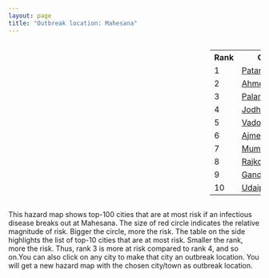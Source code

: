 ```yaml
---
layout: page
title: "Outbreak location: Mahesana"
---
```

<div style="width: 100%; overflow: auto;">
<div style="width: 75%; float: left;">
<div id="mapid">
<script src="https://buda-magenta.github.io/hazard_map/load_map.js"></script>

<script>
var marker_outbreak = L.marker([23.666667, 72.500000],{"autoPan": true}).addTo(map); marker_outbreak.bindTooltip("Mahesana").openTooltip();

var circle_1 = L.circle([23.774057, 71.683735], {"pane": "markerPane", "color": "red", "fill": true, "fillOpacity": 0.2, "fillRule": "evenodd", "lineCap": "round", "lineJoin": "round", "opacity": 1.0, "radius": 168781, "stroke": true, "weight": 3}).addTo(map);
circle_1.bindTooltip("Patan<br>rank: 1<br>hazard index: 0.168781")
circle_1.bindPopup('<a href="https://buda-magenta.github.io/hazard_map/Patan">Patan</a>')

var circle_2 = L.circle([23.021624, 72.579707], {"pane": "markerPane", "color": "red", "fill": true, "fillOpacity": 0.2, "fillRule": "evenodd", "lineCap": "round", "lineJoin": "round", "opacity": 1.0, "radius": 89646, "stroke": true, "weight": 3}).addTo(map);
circle_2.bindTooltip("Ahmedabad<br>rank: 2<br>hazard index: 0.089647")
circle_2.bindPopup('<a href="https://buda-magenta.github.io/hazard_map/Ahmedabad">Ahmedabad</a>')

var circle_3 = L.circle([24.170979, 72.436638], {"pane": "markerPane", "color": "red", "fill": true, "fillOpacity": 0.2, "fillRule": "evenodd", "lineCap": "round", "lineJoin": "round", "opacity": 1.0, "radius": 47136, "stroke": true, "weight": 3}).addTo(map);
circle_3.bindTooltip("Palanpur<br>rank: 3<br>hazard index: 0.047136")
circle_3.bindPopup('<a href="https://buda-magenta.github.io/hazard_map/Palanpur">Palanpur</a>')

var circle_4 = L.circle([26.296772, 73.035143], {"pane": "markerPane", "color": "red", "fill": true, "fillOpacity": 0.2, "fillRule": "evenodd", "lineCap": "round", "lineJoin": "round", "opacity": 1.0, "radius": 15096, "stroke": true, "weight": 3}).addTo(map);
circle_4.bindTooltip("Jodhpur<br>rank: 4<br>hazard index: 0.015097")
circle_4.bindPopup('<a href="https://buda-magenta.github.io/hazard_map/Jodhpur">Jodhpur</a>')

var circle_5 = L.circle([22.297314, 73.194257], {"pane": "markerPane", "color": "red", "fill": true, "fillOpacity": 0.2, "fillRule": "evenodd", "lineCap": "round", "lineJoin": "round", "opacity": 1.0, "radius": 10593, "stroke": true, "weight": 3}).addTo(map);
circle_5.bindTooltip("Vadodara<br>rank: 5<br>hazard index: 0.010594")
circle_5.bindPopup('<a href="https://buda-magenta.github.io/hazard_map/Vadodara">Vadodara</a>')

var circle_6 = L.circle([26.469100, 74.639000], {"pane": "markerPane", "color": "red", "fill": true, "fillOpacity": 0.2, "fillRule": "evenodd", "lineCap": "round", "lineJoin": "round", "opacity": 1.0, "radius": 8152, "stroke": true, "weight": 3}).addTo(map);
circle_6.bindTooltip("Ajmer<br>rank: 6<br>hazard index: 0.008152")
circle_6.bindPopup('<a href="https://buda-magenta.github.io/hazard_map/Ajmer">Ajmer</a>')

var circle_7 = L.circle([19.075990, 72.877393], {"pane": "markerPane", "color": "red", "fill": true, "fillOpacity": 0.2, "fillRule": "evenodd", "lineCap": "round", "lineJoin": "round", "opacity": 1.0, "radius": 3699, "stroke": true, "weight": 3}).addTo(map);
circle_7.bindTooltip("Mumbai<br>rank: 7<br>hazard index: 0.003700")
circle_7.bindPopup('<a href="https://buda-magenta.github.io/hazard_map/Mumbai">Mumbai</a>')

var circle_8 = L.circle([22.305199, 70.802833], {"pane": "markerPane", "color": "red", "fill": true, "fillOpacity": 0.2, "fillRule": "evenodd", "lineCap": "round", "lineJoin": "round", "opacity": 1.0, "radius": 3439, "stroke": true, "weight": 3}).addTo(map);
circle_8.bindTooltip("Rajkot<br>rank: 8<br>hazard index: 0.003439")
circle_8.bindPopup('<a href="https://buda-magenta.github.io/hazard_map/Rajkot">Rajkot</a>')

var circle_9 = L.circle([23.071874, 70.131715], {"pane": "markerPane", "color": "red", "fill": true, "fillOpacity": 0.2, "fillRule": "evenodd", "lineCap": "round", "lineJoin": "round", "opacity": 1.0, "radius": 2967, "stroke": true, "weight": 3}).addTo(map);
circle_9.bindTooltip("Gandhidham<br>rank: 9<br>hazard index: 0.002967")
circle_9.bindPopup('<a href="https://buda-magenta.github.io/hazard_map/Gandhidham">Gandhidham</a>')

var circle_10 = L.circle([24.578721, 73.686257], {"pane": "markerPane", "color": "red", "fill": true, "fillOpacity": 0.2, "fillRule": "evenodd", "lineCap": "round", "lineJoin": "round", "opacity": 1.0, "radius": 2837, "stroke": true, "weight": 3}).addTo(map);
circle_10.bindTooltip("Udaipur<br>rank: 10<br>hazard index: 0.002838")
circle_10.bindPopup('<a href="https://buda-magenta.github.io/hazard_map/Udaipur">Udaipur</a>')

var circle_11 = L.circle([26.915458, 75.818982], {"pane": "markerPane", "color": "red", "fill": true, "fillOpacity": 0.2, "fillRule": "evenodd", "lineCap": "round", "lineJoin": "round", "opacity": 1.0, "radius": 2732, "stroke": true, "weight": 3}).addTo(map);
circle_11.bindTooltip("Jaipur<br>rank: 11<br>hazard index: 0.002733")
circle_11.bindPopup('<a href="https://buda-magenta.github.io/hazard_map/Jaipur">Jaipur</a>')

var circle_12 = L.circle([28.651718, 77.221939], {"pane": "markerPane", "color": "red", "fill": true, "fillOpacity": 0.2, "fillRule": "evenodd", "lineCap": "round", "lineJoin": "round", "opacity": 1.0, "radius": 2379, "stroke": true, "weight": 3}).addTo(map);
circle_12.bindTooltip("Delhi<br>rank: 12<br>hazard index: 0.002380")
circle_12.bindPopup('<a href="https://buda-magenta.github.io/hazard_map/Delhi">Delhi</a>')

var circle_13 = L.circle([25.604091, 73.415609], {"pane": "markerPane", "color": "red", "fill": true, "fillOpacity": 0.2, "fillRule": "evenodd", "lineCap": "round", "lineJoin": "round", "opacity": 1.0, "radius": 2193, "stroke": true, "weight": 3}).addTo(map);
circle_13.bindTooltip("Pali<br>rank: 13<br>hazard index: 0.002194")
circle_13.bindPopup('<a href="https://buda-magenta.github.io/hazard_map/Pali">Pali</a>')

var circle_14 = L.circle([26.099214, 74.312704], {"pane": "markerPane", "color": "red", "fill": true, "fillOpacity": 0.2, "fillRule": "evenodd", "lineCap": "round", "lineJoin": "round", "opacity": 1.0, "radius": 2182, "stroke": true, "weight": 3}).addTo(map);
circle_14.bindTooltip("Beawar<br>rank: 14<br>hazard index: 0.002183")
circle_14.bindPopup('<a href="https://buda-magenta.github.io/hazard_map/Beawar">Beawar</a>')

var circle_15 = L.circle([24.268349, 72.204387], {"pane": "markerPane", "color": "red", "fill": true, "fillOpacity": 0.2, "fillRule": "evenodd", "lineCap": "round", "lineJoin": "round", "opacity": 1.0, "radius": 2069, "stroke": true, "weight": 3}).addTo(map);
circle_15.bindTooltip("Deesa<br>rank: 15<br>hazard index: 0.002070")
circle_15.bindPopup('<a href="https://buda-magenta.github.io/hazard_map/Deesa">Deesa</a>')

var circle_16 = L.circle([28.015929, 73.317137], {"pane": "markerPane", "color": "red", "fill": true, "fillOpacity": 0.2, "fillRule": "evenodd", "lineCap": "round", "lineJoin": "round", "opacity": 1.0, "radius": 1907, "stroke": true, "weight": 3}).addTo(map);
circle_16.bindTooltip("Bikaner<br>rank: 16<br>hazard index: 0.001908")
circle_16.bindPopup('<a href="https://buda-magenta.github.io/hazard_map/Bikaner">Bikaner</a>')

var circle_17 = L.circle([21.170200, 72.831100], {"pane": "markerPane", "color": "red", "fill": true, "fillOpacity": 0.2, "fillRule": "evenodd", "lineCap": "round", "lineJoin": "round", "opacity": 1.0, "radius": 1769, "stroke": true, "weight": 3}).addTo(map);
circle_17.bindTooltip("Surat<br>rank: 17<br>hazard index: 0.001769")
circle_17.bindPopup('<a href="https://buda-magenta.github.io/hazard_map/Surat">Surat</a>')

var circle_18 = L.circle([22.610318, 73.461706], {"pane": "markerPane", "color": "red", "fill": true, "fillOpacity": 0.2, "fillRule": "evenodd", "lineCap": "round", "lineJoin": "round", "opacity": 1.0, "radius": 1382, "stroke": true, "weight": 3}).addTo(map);
circle_18.bindTooltip("Kalol<br>rank: 18<br>hazard index: 0.001383")
circle_18.bindPopup('<a href="https://buda-magenta.github.io/hazard_map/Kalol">Kalol</a>')

var circle_19 = L.circle([22.689507, 72.871520], {"pane": "markerPane", "color": "red", "fill": true, "fillOpacity": 0.2, "fillRule": "evenodd", "lineCap": "round", "lineJoin": "round", "opacity": 1.0, "radius": 1380, "stroke": true, "weight": 3}).addTo(map);
circle_19.bindTooltip("Nadiad<br>rank: 19<br>hazard index: 0.001381")
circle_19.bindPopup('<a href="https://buda-magenta.github.io/hazard_map/Nadiad">Nadiad</a>')

var circle_20 = L.circle([23.223288, 72.649227], {"pane": "markerPane", "color": "red", "fill": true, "fillOpacity": 0.2, "fillRule": "evenodd", "lineCap": "round", "lineJoin": "round", "opacity": 1.0, "radius": 1346, "stroke": true, "weight": 3}).addTo(map);
circle_20.bindTooltip("Gandhinagar<br>rank: 20<br>hazard index: 0.001346")
circle_20.bindPopup('<a href="https://buda-magenta.github.io/hazard_map/Gandhinagar">Gandhinagar</a>')

var circle_21 = L.circle([22.558499, 72.962563], {"pane": "markerPane", "color": "red", "fill": true, "fillOpacity": 0.2, "fillRule": "evenodd", "lineCap": "round", "lineJoin": "round", "opacity": 1.0, "radius": 1250, "stroke": true, "weight": 3}).addTo(map);
circle_21.bindTooltip("Anand<br>rank: 21<br>hazard index: 0.001251")
circle_21.bindPopup('<a href="https://buda-magenta.github.io/hazard_map/Anand">Anand</a>')

var circle_22 = L.circle([21.771884, 72.141645], {"pane": "markerPane", "color": "red", "fill": true, "fillOpacity": 0.2, "fillRule": "evenodd", "lineCap": "round", "lineJoin": "round", "opacity": 1.0, "radius": 954, "stroke": true, "weight": 3}).addTo(map);
circle_22.bindTooltip("Bhavnagar<br>rank: 22<br>hazard index: 0.000955")
circle_22.bindPopup('<a href="https://buda-magenta.github.io/hazard_map/Bhavnagar">Bhavnagar</a>')

var circle_23 = L.circle([22.750000, 71.666667], {"pane": "markerPane", "color": "red", "fill": true, "fillOpacity": 0.2, "fillRule": "evenodd", "lineCap": "round", "lineJoin": "round", "opacity": 1.0, "radius": 914, "stroke": true, "weight": 3}).addTo(map);
circle_23.bindTooltip("Surendranagar<br>rank: 23<br>hazard index: 0.000915")
circle_23.bindPopup('<a href="https://buda-magenta.github.io/hazard_map/Surendranagar">Surendranagar</a>')

var circle_24 = L.circle([23.247245, 69.668339], {"pane": "markerPane", "color": "red", "fill": true, "fillOpacity": 0.2, "fillRule": "evenodd", "lineCap": "round", "lineJoin": "round", "opacity": 1.0, "radius": 790, "stroke": true, "weight": 3}).addTo(map);
circle_24.bindTooltip("Bhuj<br>rank: 24<br>hazard index: 0.000790")
circle_24.bindPopup('<a href="https://buda-magenta.github.io/hazard_map/Bhuj">Bhuj</a>')

var circle_25 = L.circle([12.979120, 77.591300], {"pane": "markerPane", "color": "red", "fill": true, "fillOpacity": 0.2, "fillRule": "evenodd", "lineCap": "round", "lineJoin": "round", "opacity": 1.0, "radius": 730, "stroke": true, "weight": 3}).addTo(map);
circle_25.bindTooltip("Bangalore<br>rank: 25<br>hazard index: 0.000730")
circle_25.bindPopup('<a href="https://buda-magenta.github.io/hazard_map/Bangalore">Bangalore</a>')

var circle_26 = L.circle([22.778500, 73.624516], {"pane": "markerPane", "color": "red", "fill": true, "fillOpacity": 0.2, "fillRule": "evenodd", "lineCap": "round", "lineJoin": "round", "opacity": 1.0, "radius": 563, "stroke": true, "weight": 3}).addTo(map);
circle_26.bindTooltip("Godhra<br>rank: 26<br>hazard index: 0.000564")
circle_26.bindPopup('<a href="https://buda-magenta.github.io/hazard_map/Godhra">Godhra</a>')

var circle_27 = L.circle([22.473242, 70.055210], {"pane": "markerPane", "color": "red", "fill": true, "fillOpacity": 0.2, "fillRule": "evenodd", "lineCap": "round", "lineJoin": "round", "opacity": 1.0, "radius": 481, "stroke": true, "weight": 3}).addTo(map);
circle_27.bindTooltip("Jamnagar<br>rank: 27<br>hazard index: 0.000481")
circle_27.bindPopup('<a href="https://buda-magenta.github.io/hazard_map/Jamnagar">Jamnagar</a>')

var circle_28 = L.circle([23.493079, 74.348402], {"pane": "markerPane", "color": "red", "fill": true, "fillOpacity": 0.2, "fillRule": "evenodd", "lineCap": "round", "lineJoin": "round", "opacity": 1.0, "radius": 466, "stroke": true, "weight": 3}).addTo(map);
circle_28.bindTooltip("Banswara<br>rank: 28<br>hazard index: 0.000467")
circle_28.bindPopup('<a href="https://buda-magenta.github.io/hazard_map/Banswara">Banswara</a>')

var circle_29 = L.circle([18.521428, 73.854454], {"pane": "markerPane", "color": "red", "fill": true, "fillOpacity": 0.2, "fillRule": "evenodd", "lineCap": "round", "lineJoin": "round", "opacity": 1.0, "radius": 449, "stroke": true, "weight": 3}).addTo(map);
circle_29.bindTooltip("Pune<br>rank: 29<br>hazard index: 0.000450")
circle_29.bindPopup('<a href="https://buda-magenta.github.io/hazard_map/Pune">Pune</a>')

var circle_30 = L.circle([17.388786, 78.461065], {"pane": "markerPane", "color": "red", "fill": true, "fillOpacity": 0.2, "fillRule": "evenodd", "lineCap": "round", "lineJoin": "round", "opacity": 1.0, "radius": 418, "stroke": true, "weight": 3}).addTo(map);
circle_30.bindTooltip("Hyderabad<br>rank: 30<br>hazard index: 0.000419")
circle_30.bindPopup('<a href="https://buda-magenta.github.io/hazard_map/Hyderabad">Hyderabad</a>')

var circle_31 = L.circle([22.541418, 88.357691], {"pane": "markerPane", "color": "red", "fill": true, "fillOpacity": 0.2, "fillRule": "evenodd", "lineCap": "round", "lineJoin": "round", "opacity": 1.0, "radius": 411, "stroke": true, "weight": 3}).addTo(map);
circle_31.bindTooltip("Kolkata<br>rank: 31<br>hazard index: 0.000411")
circle_31.bindPopup('<a href="https://buda-magenta.github.io/hazard_map/Kolkata">Kolkata</a>')

var circle_32 = L.circle([13.083694, 80.270186], {"pane": "markerPane", "color": "red", "fill": true, "fillOpacity": 0.2, "fillRule": "evenodd", "lineCap": "round", "lineJoin": "round", "opacity": 1.0, "radius": 407, "stroke": true, "weight": 3}).addTo(map);
circle_32.bindTooltip("Chennai<br>rank: 32<br>hazard index: 0.000408")
circle_32.bindPopup('<a href="https://buda-magenta.github.io/hazard_map/Chennai">Chennai</a>')

var circle_33 = L.circle([22.168600, 71.668500], {"pane": "markerPane", "color": "red", "fill": true, "fillOpacity": 0.2, "fillRule": "evenodd", "lineCap": "round", "lineJoin": "round", "opacity": 1.0, "radius": 401, "stroke": true, "weight": 3}).addTo(map);
circle_33.bindTooltip("Botad<br>rank: 33<br>hazard index: 0.000401")
circle_33.bindPopup('<a href="https://buda-magenta.github.io/hazard_map/Botad">Botad</a>')

var circle_34 = L.circle([31.292011, 75.568058], {"pane": "markerPane", "color": "red", "fill": true, "fillOpacity": 0.2, "fillRule": "evenodd", "lineCap": "round", "lineJoin": "round", "opacity": 1.0, "radius": 366, "stroke": true, "weight": 3}).addTo(map);
circle_34.bindTooltip("Jalandhar<br>rank: 34<br>hazard index: 0.000366")
circle_34.bindPopup('<a href="https://buda-magenta.github.io/hazard_map/Jalandhar">Jalandhar</a>')

var circle_35 = L.circle([27.060786, 74.176675], {"pane": "markerPane", "color": "red", "fill": true, "fillOpacity": 0.2, "fillRule": "evenodd", "lineCap": "round", "lineJoin": "round", "opacity": 1.0, "radius": 283, "stroke": true, "weight": 3}).addTo(map);
circle_35.bindTooltip("Nagaur<br>rank: 35<br>hazard index: 0.000283")
circle_35.bindPopup('<a href="https://buda-magenta.github.io/hazard_map/Nagaur">Nagaur</a>')

var circle_36 = L.circle([21.750000, 73.000000], {"pane": "markerPane", "color": "red", "fill": true, "fillOpacity": 0.2, "fillRule": "evenodd", "lineCap": "round", "lineJoin": "round", "opacity": 1.0, "radius": 273, "stroke": true, "weight": 3}).addTo(map);
circle_36.bindTooltip("Bharuch<br>rank: 36<br>hazard index: 0.000273")
circle_36.bindPopup('<a href="https://buda-magenta.github.io/hazard_map/Bharuch">Bharuch</a>')

var circle_37 = L.circle([25.488773, 74.699613], {"pane": "markerPane", "color": "red", "fill": true, "fillOpacity": 0.2, "fillRule": "evenodd", "lineCap": "round", "lineJoin": "round", "opacity": 1.0, "radius": 232, "stroke": true, "weight": 3}).addTo(map);
circle_37.bindTooltip("Bhilwara<br>rank: 37<br>hazard index: 0.000233")
circle_37.bindPopup('<a href="https://buda-magenta.github.io/hazard_map/Bhilwara">Bhilwara</a>')

var circle_38 = L.circle([15.398403, 73.812918], {"pane": "markerPane", "color": "red", "fill": true, "fillOpacity": 0.2, "fillRule": "evenodd", "lineCap": "round", "lineJoin": "round", "opacity": 1.0, "radius": 223, "stroke": true, "weight": 3}).addTo(map);
circle_38.bindTooltip("Vasco Da Gama<br>rank: 38<br>hazard index: 0.000223")
circle_38.bindPopup('<a href="https://buda-magenta.github.io/hazard_map/Vasco_Da_Gama">Vasco Da Gama</a>')

var circle_39 = L.circle([32.718561, 74.858092], {"pane": "markerPane", "color": "red", "fill": true, "fillOpacity": 0.2, "fillRule": "evenodd", "lineCap": "round", "lineJoin": "round", "opacity": 1.0, "radius": 214, "stroke": true, "weight": 3}).addTo(map);
circle_39.bindTooltip("Jammu<br>rank: 39<br>hazard index: 0.000214")
circle_39.bindPopup('<a href="https://buda-magenta.github.io/hazard_map/Jammu">Jammu</a>')

var circle_40 = L.circle([19.194329, 72.970178], {"pane": "markerPane", "color": "red", "fill": true, "fillOpacity": 0.2, "fillRule": "evenodd", "lineCap": "round", "lineJoin": "round", "opacity": 1.0, "radius": 206, "stroke": true, "weight": 3}).addTo(map);
circle_40.bindTooltip("Thane<br>rank: 40<br>hazard index: 0.000207")
circle_40.bindPopup('<a href="https://buda-magenta.github.io/hazard_map/Thane">Thane</a>')

var circle_41 = L.circle([26.838100, 80.934600], {"pane": "markerPane", "color": "red", "fill": true, "fillOpacity": 0.2, "fillRule": "evenodd", "lineCap": "round", "lineJoin": "round", "opacity": 1.0, "radius": 185, "stroke": true, "weight": 3}).addTo(map);
circle_41.bindTooltip("Lucknow<br>rank: 41<br>hazard index: 0.000186")
circle_41.bindPopup('<a href="https://buda-magenta.github.io/hazard_map/Lucknow">Lucknow</a>')

var circle_42 = L.circle([27.175255, 78.009816], {"pane": "markerPane", "color": "red", "fill": true, "fillOpacity": 0.2, "fillRule": "evenodd", "lineCap": "round", "lineJoin": "round", "opacity": 1.0, "radius": 185, "stroke": true, "weight": 3}).addTo(map);
circle_42.bindTooltip("Agra<br>rank: 42<br>hazard index: 0.000185")
circle_42.bindPopup('<a href="https://buda-magenta.github.io/hazard_map/Agra">Agra</a>')

var circle_43 = L.circle([21.517410, 70.464275], {"pane": "markerPane", "color": "red", "fill": true, "fillOpacity": 0.2, "fillRule": "evenodd", "lineCap": "round", "lineJoin": "round", "opacity": 1.0, "radius": 182, "stroke": true, "weight": 3}).addTo(map);
circle_43.bindTooltip("Junagadh<br>rank: 43<br>hazard index: 0.000182")
circle_43.bindPopup('<a href="https://buda-magenta.github.io/hazard_map/Junagadh">Junagadh</a>')

var circle_44 = L.circle([22.720362, 75.868200], {"pane": "markerPane", "color": "red", "fill": true, "fillOpacity": 0.2, "fillRule": "evenodd", "lineCap": "round", "lineJoin": "round", "opacity": 1.0, "radius": 154, "stroke": true, "weight": 3}).addTo(map);
circle_44.bindTooltip("Indore<br>rank: 44<br>hazard index: 0.000155")
circle_44.bindPopup('<a href="https://buda-magenta.github.io/hazard_map/Indore">Indore</a>')

var circle_45 = L.circle([29.168807, 75.746110], {"pane": "markerPane", "color": "red", "fill": true, "fillOpacity": 0.2, "fillRule": "evenodd", "lineCap": "round", "lineJoin": "round", "opacity": 1.0, "radius": 148, "stroke": true, "weight": 3}).addTo(map);
circle_45.bindTooltip("Hisar<br>rank: 45<br>hazard index: 0.000149")
circle_45.bindPopup('<a href="https://buda-magenta.github.io/hazard_map/Hisar">Hisar</a>')

var circle_46 = L.circle([25.196826, 76.000893], {"pane": "markerPane", "color": "red", "fill": true, "fillOpacity": 0.2, "fillRule": "evenodd", "lineCap": "round", "lineJoin": "round", "opacity": 1.0, "radius": 143, "stroke": true, "weight": 3}).addTo(map);
circle_46.bindTooltip("Kota<br>rank: 46<br>hazard index: 0.000143")
circle_46.bindPopup('<a href="https://buda-magenta.github.io/hazard_map/Kota">Kota</a>')

var circle_47 = L.circle([19.439885, 72.880383], {"pane": "markerPane", "color": "red", "fill": true, "fillOpacity": 0.2, "fillRule": "evenodd", "lineCap": "round", "lineJoin": "round", "opacity": 1.0, "radius": 136, "stroke": true, "weight": 3}).addTo(map);
circle_47.bindTooltip("Vasai<br>rank: 47<br>hazard index: 0.000137")
circle_47.bindPopup('<a href="https://buda-magenta.github.io/hazard_map/Vasai">Vasai</a>')

var circle_48 = L.circle([26.460914, 80.321759], {"pane": "markerPane", "color": "red", "fill": true, "fillOpacity": 0.2, "fillRule": "evenodd", "lineCap": "round", "lineJoin": "round", "opacity": 1.0, "radius": 128, "stroke": true, "weight": 3}).addTo(map);
circle_48.bindTooltip("Kanpur<br>rank: 48<br>hazard index: 0.000129")
circle_48.bindPopup('<a href="https://buda-magenta.github.io/hazard_map/Kanpur">Kanpur</a>')

var circle_49 = L.circle([21.149813, 79.082056], {"pane": "markerPane", "color": "red", "fill": true, "fillOpacity": 0.2, "fillRule": "evenodd", "lineCap": "round", "lineJoin": "round", "opacity": 1.0, "radius": 128, "stroke": true, "weight": 3}).addTo(map);
circle_49.bindTooltip("Nagpur<br>rank: 49<br>hazard index: 0.000128")
circle_49.bindPopup('<a href="https://buda-magenta.github.io/hazard_map/Nagpur">Nagpur</a>')

var circle_50 = L.circle([24.500000, 74.500000], {"pane": "markerPane", "color": "red", "fill": true, "fillOpacity": 0.2, "fillRule": "evenodd", "lineCap": "round", "lineJoin": "round", "opacity": 1.0, "radius": 126, "stroke": true, "weight": 3}).addTo(map);
circle_50.bindTooltip("Chittaurgarh<br>rank: 50<br>hazard index: 0.000127")
circle_50.bindPopup('<a href="https://buda-magenta.github.io/hazard_map/Chittaurgarh">Chittaurgarh</a>')

var circle_51 = L.circle([25.531031, 78.652689], {"pane": "markerPane", "color": "red", "fill": true, "fillOpacity": 0.2, "fillRule": "evenodd", "lineCap": "round", "lineJoin": "round", "opacity": 1.0, "radius": 126, "stroke": true, "weight": 3}).addTo(map);
circle_51.bindTooltip("Jhansi<br>rank: 51<br>hazard index: 0.000126")
circle_51.bindPopup('<a href="https://buda-magenta.github.io/hazard_map/Jhansi">Jhansi</a>')

var circle_52 = L.circle([29.367200, 74.298364], {"pane": "markerPane", "color": "red", "fill": true, "fillOpacity": 0.2, "fillRule": "evenodd", "lineCap": "round", "lineJoin": "round", "opacity": 1.0, "radius": 117, "stroke": true, "weight": 3}).addTo(map);
circle_52.bindTooltip("Hanumangarh<br>rank: 52<br>hazard index: 0.000118")
circle_52.bindPopup('<a href="https://buda-magenta.github.io/hazard_map/Hanumangarh">Hanumangarh</a>')

var circle_53 = L.circle([30.179115, 75.047102], {"pane": "markerPane", "color": "red", "fill": true, "fillOpacity": 0.2, "fillRule": "evenodd", "lineCap": "round", "lineJoin": "round", "opacity": 1.0, "radius": 111, "stroke": true, "weight": 3}).addTo(map);
circle_53.bindTooltip("Bathinda<br>rank: 53<br>hazard index: 0.000112")
circle_53.bindPopup('<a href="https://buda-magenta.github.io/hazard_map/Bathinda">Bathinda</a>')

var circle_54 = L.circle([28.206144, 74.691907], {"pane": "markerPane", "color": "red", "fill": true, "fillOpacity": 0.2, "fillRule": "evenodd", "lineCap": "round", "lineJoin": "round", "opacity": 1.0, "radius": 111, "stroke": true, "weight": 3}).addTo(map);
circle_54.bindTooltip("Churu<br>rank: 54<br>hazard index: 0.000112")
circle_54.bindPopup('<a href="https://buda-magenta.github.io/hazard_map/Churu">Churu</a>')

var circle_55 = L.circle([26.588559, 74.861097], {"pane": "markerPane", "color": "red", "fill": true, "fillOpacity": 0.2, "fillRule": "evenodd", "lineCap": "round", "lineJoin": "round", "opacity": 1.0, "radius": 110, "stroke": true, "weight": 3}).addTo(map);
circle_55.bindTooltip("Kishangarh<br>rank: 55<br>hazard index: 0.000111")
circle_55.bindPopup('<a href="https://buda-magenta.github.io/hazard_map/Kishangarh">Kishangarh</a>')

var circle_56 = L.circle([9.931308, 76.267414], {"pane": "markerPane", "color": "red", "fill": true, "fillOpacity": 0.2, "fillRule": "evenodd", "lineCap": "round", "lineJoin": "round", "opacity": 1.0, "radius": 104, "stroke": true, "weight": 3}).addTo(map);
circle_56.bindTooltip("Kochi<br>rank: 56<br>hazard index: 0.000104")
circle_56.bindPopup('<a href="https://buda-magenta.github.io/hazard_map/Kochi">Kochi</a>')

var circle_57 = L.circle([20.905700, 70.378100], {"pane": "markerPane", "color": "red", "fill": true, "fillOpacity": 0.2, "fillRule": "evenodd", "lineCap": "round", "lineJoin": "round", "opacity": 1.0, "radius": 95, "stroke": true, "weight": 3}).addTo(map);
circle_57.bindTooltip("Veraval<br>rank: 57<br>hazard index: 0.000095")
circle_57.bindPopup('<a href="https://buda-magenta.github.io/hazard_map/Veraval">Veraval</a>')

var circle_58 = L.circle([25.335649, 83.007629], {"pane": "markerPane", "color": "red", "fill": true, "fillOpacity": 0.2, "fillRule": "evenodd", "lineCap": "round", "lineJoin": "round", "opacity": 1.0, "radius": 92, "stroke": true, "weight": 3}).addTo(map);
circle_58.bindTooltip("Varanasi<br>rank: 58<br>hazard index: 0.000093")
circle_58.bindPopup('<a href="https://buda-magenta.github.io/hazard_map/Varanasi">Varanasi</a>')

var circle_59 = L.circle([27.701115, 74.464936], {"pane": "markerPane", "color": "red", "fill": true, "fillOpacity": 0.2, "fillRule": "evenodd", "lineCap": "round", "lineJoin": "round", "opacity": 1.0, "radius": 92, "stroke": true, "weight": 3}).addTo(map);
circle_59.bindTooltip("Sujangarh<br>rank: 59<br>hazard index: 0.000092")
circle_59.bindPopup('<a href="https://buda-magenta.github.io/hazard_map/Sujangarh">Sujangarh</a>')

var circle_60 = L.circle([28.428262, 77.002700], {"pane": "markerPane", "color": "red", "fill": true, "fillOpacity": 0.2, "fillRule": "evenodd", "lineCap": "round", "lineJoin": "round", "opacity": 1.0, "radius": 84, "stroke": true, "weight": 3}).addTo(map);
circle_60.bindTooltip("Gurgaon<br>rank: 60<br>hazard index: 0.000085")
circle_60.bindPopup('<a href="https://buda-magenta.github.io/hazard_map/Gurgaon">Gurgaon</a>')

var circle_61 = L.circle([21.972182, 70.795524], {"pane": "markerPane", "color": "red", "fill": true, "fillOpacity": 0.2, "fillRule": "evenodd", "lineCap": "round", "lineJoin": "round", "opacity": 1.0, "radius": 71, "stroke": true, "weight": 3}).addTo(map);
circle_61.bindTooltip("Gondal<br>rank: 61<br>hazard index: 0.000071")
circle_61.bindPopup('<a href="https://buda-magenta.github.io/hazard_map/Gondal">Gondal</a>')

var circle_62 = L.circle([28.195647, 76.616518], {"pane": "markerPane", "color": "red", "fill": true, "fillOpacity": 0.2, "fillRule": "evenodd", "lineCap": "round", "lineJoin": "round", "opacity": 1.0, "radius": 70, "stroke": true, "weight": 3}).addTo(map);
circle_62.bindTooltip("Rewari<br>rank: 62<br>hazard index: 0.000071")
circle_62.bindPopup('<a href="https://buda-magenta.github.io/hazard_map/Rewari">Rewari</a>')

var circle_63 = L.circle([23.258486, 77.401989], {"pane": "markerPane", "color": "red", "fill": true, "fillOpacity": 0.2, "fillRule": "evenodd", "lineCap": "round", "lineJoin": "round", "opacity": 1.0, "radius": 70, "stroke": true, "weight": 3}).addTo(map);
circle_63.bindTooltip("Bhopal<br>rank: 63<br>hazard index: 0.000070")
circle_63.bindPopup('<a href="https://buda-magenta.github.io/hazard_map/Bhopal">Bhopal</a>')

var circle_64 = L.circle([23.174597, 75.785142], {"pane": "markerPane", "color": "red", "fill": true, "fillOpacity": 0.2, "fillRule": "evenodd", "lineCap": "round", "lineJoin": "round", "opacity": 1.0, "radius": 69, "stroke": true, "weight": 3}).addTo(map);
circle_64.bindTooltip("Ujjain<br>rank: 64<br>hazard index: 0.000070")
circle_64.bindPopup('<a href="https://buda-magenta.github.io/hazard_map/Ujjain">Ujjain</a>')

var circle_65 = L.circle([21.764059, 70.616660], {"pane": "markerPane", "color": "red", "fill": true, "fillOpacity": 0.2, "fillRule": "evenodd", "lineCap": "round", "lineJoin": "round", "opacity": 1.0, "radius": 65, "stroke": true, "weight": 3}).addTo(map);
circle_65.bindTooltip("Jetpur Navagadh<br>rank: 65<br>hazard index: 0.000066")
circle_65.bindPopup('<a href="https://buda-magenta.github.io/hazard_map/Jetpur_Navagadh">Jetpur Navagadh</a>')

var circle_66 = L.circle([27.662826, 75.027926], {"pane": "markerPane", "color": "red", "fill": true, "fillOpacity": 0.2, "fillRule": "evenodd", "lineCap": "round", "lineJoin": "round", "opacity": 1.0, "radius": 63, "stroke": true, "weight": 3}).addTo(map);
circle_66.bindTooltip("Sikar<br>rank: 66<br>hazard index: 0.000063")
circle_66.bindPopup('<a href="https://buda-magenta.github.io/hazard_map/Sikar">Sikar</a>')

var circle_67 = L.circle([30.733442, 76.779714], {"pane": "markerPane", "color": "red", "fill": true, "fillOpacity": 0.2, "fillRule": "evenodd", "lineCap": "round", "lineJoin": "round", "opacity": 1.0, "radius": 56, "stroke": true, "weight": 3}).addTo(map);
circle_67.bindTooltip("Chandigarh<br>rank: 67<br>hazard index: 0.000057")
circle_67.bindPopup('<a href="https://buda-magenta.github.io/hazard_map/Chandigarh">Chandigarh</a>')

var circle_68 = L.circle([21.640900, 69.611000], {"pane": "markerPane", "color": "red", "fill": true, "fillOpacity": 0.2, "fillRule": "evenodd", "lineCap": "round", "lineJoin": "round", "opacity": 1.0, "radius": 56, "stroke": true, "weight": 3}).addTo(map);
circle_68.bindTooltip("Porbandar<br>rank: 68<br>hazard index: 0.000056")
circle_68.bindPopup('<a href="https://buda-magenta.github.io/hazard_map/Porbandar">Porbandar</a>')

var circle_69 = L.circle([23.480592, 74.917790], {"pane": "markerPane", "color": "red", "fill": true, "fillOpacity": 0.2, "fillRule": "evenodd", "lineCap": "round", "lineJoin": "round", "opacity": 1.0, "radius": 55, "stroke": true, "weight": 3}).addTo(map);
circle_69.bindTooltip("Ratlam<br>rank: 69<br>hazard index: 0.000055")
circle_69.bindPopup('<a href="https://buda-magenta.github.io/hazard_map/Ratlam">Ratlam</a>')

var circle_70 = L.circle([30.909016, 75.851601], {"pane": "markerPane", "color": "red", "fill": true, "fillOpacity": 0.2, "fillRule": "evenodd", "lineCap": "round", "lineJoin": "round", "opacity": 1.0, "radius": 53, "stroke": true, "weight": 3}).addTo(map);
circle_70.bindTooltip("Ludhiana<br>rank: 70<br>hazard index: 0.000053")
circle_70.bindPopup('<a href="https://buda-magenta.github.io/hazard_map/Ludhiana">Ludhiana</a>')

var circle_71 = L.circle([18.627929, 73.800983], {"pane": "markerPane", "color": "red", "fill": true, "fillOpacity": 0.2, "fillRule": "evenodd", "lineCap": "round", "lineJoin": "round", "opacity": 1.0, "radius": 51, "stroke": true, "weight": 3}).addTo(map);
circle_71.bindTooltip("Pimpri Chinchwad<br>rank: 71<br>hazard index: 0.000052")
circle_71.bindPopup('<a href="https://buda-magenta.github.io/hazard_map/Pimpri_Chinchwad">Pimpri Chinchwad</a>')

var circle_72 = L.circle([24.265131, 75.387182], {"pane": "markerPane", "color": "red", "fill": true, "fillOpacity": 0.2, "fillRule": "evenodd", "lineCap": "round", "lineJoin": "round", "opacity": 1.0, "radius": 51, "stroke": true, "weight": 3}).addTo(map);
circle_72.bindTooltip("Mandsaur<br>rank: 72<br>hazard index: 0.000051")
circle_72.bindPopup('<a href="https://buda-magenta.github.io/hazard_map/Mandsaur">Mandsaur</a>')

var circle_73 = L.circle([24.462465, 74.850114], {"pane": "markerPane", "color": "red", "fill": true, "fillOpacity": 0.2, "fillRule": "evenodd", "lineCap": "round", "lineJoin": "round", "opacity": 1.0, "radius": 50, "stroke": true, "weight": 3}).addTo(map);
circle_73.bindTooltip("Nimach<br>rank: 73<br>hazard index: 0.000051")
circle_73.bindPopup('<a href="https://buda-magenta.github.io/hazard_map/Nimach">Nimach</a>')

var circle_74 = L.circle([20.011247, 73.790236], {"pane": "markerPane", "color": "red", "fill": true, "fillOpacity": 0.2, "fillRule": "evenodd", "lineCap": "round", "lineJoin": "round", "opacity": 1.0, "radius": 50, "stroke": true, "weight": 3}).addTo(map);
circle_74.bindTooltip("Nashik<br>rank: 74<br>hazard index: 0.000051")
circle_74.bindPopup('<a href="https://buda-magenta.github.io/hazard_map/Nashik">Nashik</a>')

var circle_75 = L.circle([26.203725, 78.157363], {"pane": "markerPane", "color": "red", "fill": true, "fillOpacity": 0.2, "fillRule": "evenodd", "lineCap": "round", "lineJoin": "round", "opacity": 1.0, "radius": 50, "stroke": true, "weight": 3}).addTo(map);
circle_75.bindTooltip("Gwalior<br>rank: 75<br>hazard index: 0.000050")
circle_75.bindPopup('<a href="https://buda-magenta.github.io/hazard_map/Gwalior">Gwalior</a>')

var circle_76 = L.circle([23.160894, 79.949770], {"pane": "markerPane", "color": "red", "fill": true, "fillOpacity": 0.2, "fillRule": "evenodd", "lineCap": "round", "lineJoin": "round", "opacity": 1.0, "radius": 49, "stroke": true, "weight": 3}).addTo(map);
circle_76.bindTooltip("Jabalpur<br>rank: 76<br>hazard index: 0.000050")
circle_76.bindPopup('<a href="https://buda-magenta.github.io/hazard_map/Jabalpur">Jabalpur</a>')

var circle_77 = L.circle([32.301710, 75.658642], {"pane": "markerPane", "color": "red", "fill": true, "fillOpacity": 0.2, "fillRule": "evenodd", "lineCap": "round", "lineJoin": "round", "opacity": 1.0, "radius": 45, "stroke": true, "weight": 3}).addTo(map);
circle_77.bindTooltip("Pathankot<br>rank: 77<br>hazard index: 0.000046")
circle_77.bindPopup('<a href="https://buda-magenta.github.io/hazard_map/Pathankot">Pathankot</a>')

var circle_78 = L.circle([31.634308, 74.873679], {"pane": "markerPane", "color": "red", "fill": true, "fillOpacity": 0.2, "fillRule": "evenodd", "lineCap": "round", "lineJoin": "round", "opacity": 1.0, "radius": 44, "stroke": true, "weight": 3}).addTo(map);
circle_78.bindTooltip("Amritsar<br>rank: 78<br>hazard index: 0.000044")
circle_78.bindPopup('<a href="https://buda-magenta.github.io/hazard_map/Amritsar">Amritsar</a>')

var circle_79 = L.circle([30.885100, 74.660141], {"pane": "markerPane", "color": "red", "fill": true, "fillOpacity": 0.2, "fillRule": "evenodd", "lineCap": "round", "lineJoin": "round", "opacity": 1.0, "radius": 43, "stroke": true, "weight": 3}).addTo(map);
circle_79.bindTooltip("Firozpur<br>rank: 79<br>hazard index: 0.000043")
circle_79.bindPopup('<a href="https://buda-magenta.github.io/hazard_map/Firozpur">Firozpur</a>')

var circle_80 = L.circle([21.237947, 81.633683], {"pane": "markerPane", "color": "red", "fill": true, "fillOpacity": 0.2, "fillRule": "evenodd", "lineCap": "round", "lineJoin": "round", "opacity": 1.0, "radius": 42, "stroke": true, "weight": 3}).addTo(map);
circle_80.bindTooltip("Raipur<br>rank: 80<br>hazard index: 0.000043")
circle_80.bindPopup('<a href="https://buda-magenta.github.io/hazard_map/Raipur">Raipur</a>')

var circle_81 = L.circle([25.264902, 82.985787], {"pane": "markerPane", "color": "red", "fill": true, "fillOpacity": 0.2, "fillRule": "evenodd", "lineCap": "round", "lineJoin": "round", "opacity": 1.0, "radius": 42, "stroke": true, "weight": 3}).addTo(map);
circle_81.bindTooltip("Morvi<br>rank: 81<br>hazard index: 0.000042")
circle_81.bindPopup('<a href="https://buda-magenta.github.io/hazard_map/Morvi">Morvi</a>')

var circle_82 = L.circle([27.639077, 76.614452], {"pane": "markerPane", "color": "red", "fill": true, "fillOpacity": 0.2, "fillRule": "evenodd", "lineCap": "round", "lineJoin": "round", "opacity": 1.0, "radius": 40, "stroke": true, "weight": 3}).addTo(map);
circle_82.bindTooltip("Alwar<br>rank: 82<br>hazard index: 0.000041")
circle_82.bindPopup('<a href="https://buda-magenta.github.io/hazard_map/Alwar">Alwar</a>')

var circle_83 = L.circle([20.952407, 72.932383], {"pane": "markerPane", "color": "red", "fill": true, "fillOpacity": 0.2, "fillRule": "evenodd", "lineCap": "round", "lineJoin": "round", "opacity": 1.0, "radius": 37, "stroke": true, "weight": 3}).addTo(map);
circle_83.bindTooltip("Navsari<br>rank: 83<br>hazard index: 0.000037")
circle_83.bindPopup('<a href="https://buda-magenta.github.io/hazard_map/Navsari">Navsari</a>')

var circle_84 = L.circle([20.843512, 75.525927], {"pane": "markerPane", "color": "red", "fill": true, "fillOpacity": 0.2, "fillRule": "evenodd", "lineCap": "round", "lineJoin": "round", "opacity": 1.0, "radius": 37, "stroke": true, "weight": 3}).addTo(map);
circle_84.bindTooltip("Jalgaon<br>rank: 84<br>hazard index: 0.000037")
circle_84.bindPopup('<a href="https://buda-magenta.github.io/hazard_map/Jalgaon">Jalgaon</a>')

var circle_85 = L.circle([31.608574, 75.846442], {"pane": "markerPane", "color": "red", "fill": true, "fillOpacity": 0.2, "fillRule": "evenodd", "lineCap": "round", "lineJoin": "round", "opacity": 1.0, "radius": 35, "stroke": true, "weight": 3}).addTo(map);
circle_85.bindTooltip("Hoshiarpur<br>rank: 85<br>hazard index: 0.000036")
circle_85.bindPopup('<a href="https://buda-magenta.github.io/hazard_map/Hoshiarpur">Hoshiarpur</a>')

var circle_86 = L.circle([25.609324, 85.123525], {"pane": "markerPane", "color": "red", "fill": true, "fillOpacity": 0.2, "fillRule": "evenodd", "lineCap": "round", "lineJoin": "round", "opacity": 1.0, "radius": 34, "stroke": true, "weight": 3}).addTo(map);
circle_86.bindTooltip("Patna<br>rank: 86<br>hazard index: 0.000035")
circle_86.bindPopup('<a href="https://buda-magenta.github.io/hazard_map/Patna">Patna</a>')

var circle_87 = L.circle([27.265212, 77.369126], {"pane": "markerPane", "color": "red", "fill": true, "fillOpacity": 0.2, "fillRule": "evenodd", "lineCap": "round", "lineJoin": "round", "opacity": 1.0, "radius": 34, "stroke": true, "weight": 3}).addTo(map);
circle_87.bindTooltip("Bharatpur<br>rank: 87<br>hazard index: 0.000034")
circle_87.bindPopup('<a href="https://buda-magenta.github.io/hazard_map/Bharatpur">Bharatpur</a>')

var circle_88 = L.circle([12.305183, 76.655361], {"pane": "markerPane", "color": "red", "fill": true, "fillOpacity": 0.2, "fillRule": "evenodd", "lineCap": "round", "lineJoin": "round", "opacity": 1.0, "radius": 34, "stroke": true, "weight": 3}).addTo(map);
circle_88.bindTooltip("Mysore<br>rank: 88<br>hazard index: 0.000034")
circle_88.bindPopup('<a href="https://buda-magenta.github.io/hazard_map/Mysore">Mysore</a>')

var circle_89 = L.circle([28.402979, 77.310384], {"pane": "markerPane", "color": "red", "fill": true, "fillOpacity": 0.2, "fillRule": "evenodd", "lineCap": "round", "lineJoin": "round", "opacity": 1.0, "radius": 30, "stroke": true, "weight": 3}).addTo(map);
circle_89.bindTooltip("Faridabad<br>rank: 89<br>hazard index: 0.000031")
circle_89.bindPopup('<a href="https://buda-magenta.github.io/hazard_map/Faridabad">Faridabad</a>')

var circle_90 = L.circle([31.385241, 75.305523], {"pane": "markerPane", "color": "red", "fill": true, "fillOpacity": 0.2, "fillRule": "evenodd", "lineCap": "round", "lineJoin": "round", "opacity": 1.0, "radius": 30, "stroke": true, "weight": 3}).addTo(map);
circle_90.bindTooltip("Kapurthala<br>rank: 90<br>hazard index: 0.000030")
circle_90.bindPopup('<a href="https://buda-magenta.github.io/hazard_map/Kapurthala">Kapurthala</a>')

var circle_91 = L.circle([20.761862, 77.192172], {"pane": "markerPane", "color": "red", "fill": true, "fillOpacity": 0.2, "fillRule": "evenodd", "lineCap": "round", "lineJoin": "round", "opacity": 1.0, "radius": 29, "stroke": true, "weight": 3}).addTo(map);
circle_91.bindTooltip("Akola<br>rank: 91<br>hazard index: 0.000030")
circle_91.bindPopup('<a href="https://buda-magenta.github.io/hazard_map/Akola">Akola</a>')

var circle_92 = L.circle([20.432402, 73.141172], {"pane": "markerPane", "color": "red", "fill": true, "fillOpacity": 0.2, "fillRule": "evenodd", "lineCap": "round", "lineJoin": "round", "opacity": 1.0, "radius": 28, "stroke": true, "weight": 3}).addTo(map);
circle_92.bindTooltip("Valsad<br>rank: 92<br>hazard index: 0.000028")
circle_92.bindPopup('<a href="https://buda-magenta.github.io/hazard_map/Valsad">Valsad</a>')

var circle_93 = L.circle([28.901090, 76.580194], {"pane": "markerPane", "color": "red", "fill": true, "fillOpacity": 0.2, "fillRule": "evenodd", "lineCap": "round", "lineJoin": "round", "opacity": 1.0, "radius": 24, "stroke": true, "weight": 3}).addTo(map);
circle_93.bindTooltip("Rohtak<br>rank: 93<br>hazard index: 0.000024")
circle_93.bindPopup('<a href="https://buda-magenta.github.io/hazard_map/Rohtak">Rohtak</a>')

var circle_94 = L.circle([30.209087, 76.339872], {"pane": "markerPane", "color": "red", "fill": true, "fillOpacity": 0.2, "fillRule": "evenodd", "lineCap": "round", "lineJoin": "round", "opacity": 1.0, "radius": 23, "stroke": true, "weight": 3}).addTo(map);
circle_94.bindTooltip("Patiala<br>rank: 94<br>hazard index: 0.000024")
circle_94.bindPopup('<a href="https://buda-magenta.github.io/hazard_map/Patiala">Patiala</a>')

var circle_95 = L.circle([25.438130, 81.833800], {"pane": "markerPane", "color": "red", "fill": true, "fillOpacity": 0.2, "fillRule": "evenodd", "lineCap": "round", "lineJoin": "round", "opacity": 1.0, "radius": 23, "stroke": true, "weight": 3}).addTo(map);
circle_95.bindTooltip("Allahabad<br>rank: 95<br>hazard index: 0.000024")
circle_95.bindPopup('<a href="https://buda-magenta.github.io/hazard_map/Allahabad">Allahabad</a>')

var circle_96 = L.circle([15.351838, 75.137985], {"pane": "markerPane", "color": "red", "fill": true, "fillOpacity": 0.2, "fillRule": "evenodd", "lineCap": "round", "lineJoin": "round", "opacity": 1.0, "radius": 23, "stroke": true, "weight": 3}).addTo(map);
circle_96.bindTooltip("Hubli<br>rank: 96<br>hazard index: 0.000023")
circle_96.bindPopup('<a href="https://buda-magenta.github.io/hazard_map/Hubli">Hubli</a>')

var circle_97 = L.circle([26.122147, 75.663754], {"pane": "markerPane", "color": "red", "fill": true, "fillOpacity": 0.2, "fillRule": "evenodd", "lineCap": "round", "lineJoin": "round", "opacity": 1.0, "radius": 23, "stroke": true, "weight": 3}).addTo(map);
circle_97.bindTooltip("Tonk<br>rank: 97<br>hazard index: 0.000023")
circle_97.bindPopup('<a href="https://buda-magenta.github.io/hazard_map/Tonk">Tonk</a>')

var circle_98 = L.circle([19.261944, 73.194760], {"pane": "markerPane", "color": "red", "fill": true, "fillOpacity": 0.2, "fillRule": "evenodd", "lineCap": "round", "lineJoin": "round", "opacity": 1.0, "radius": 23, "stroke": true, "weight": 3}).addTo(map);
circle_98.bindTooltip("Ulhas Nagar<br>rank: 98<br>hazard index: 0.000023")
circle_98.bindPopup('<a href="https://buda-magenta.github.io/hazard_map/Ulhas_Nagar">Ulhas Nagar</a>')

var circle_99 = L.circle([19.295200, 72.854400], {"pane": "markerPane", "color": "red", "fill": true, "fillOpacity": 0.2, "fillRule": "evenodd", "lineCap": "round", "lineJoin": "round", "opacity": 1.0, "radius": 22, "stroke": true, "weight": 3}).addTo(map);
circle_99.bindTooltip("Mira-Bhayandar<br>rank: 99<br>hazard index: 0.000022")
circle_99.bindPopup('<a href="https://buda-magenta.github.io/hazard_map/Mira-Bhayandar">Mira-Bhayandar</a>')

var circle_100 = L.circle([29.000653, 77.768229], {"pane": "markerPane", "color": "red", "fill": true, "fillOpacity": 0.2, "fillRule": "evenodd", "lineCap": "round", "lineJoin": "round", "opacity": 1.0, "radius": 21, "stroke": true, "weight": 3}).addTo(map);
circle_100.bindTooltip("Meerut<br>rank: 100<br>hazard index: 0.000022")
circle_100.bindPopup('<a href="https://buda-magenta.github.io/hazard_map/Meerut">Meerut</a>')
</script>
</div>
</div>


<div style="width: 20%; float: right;">
<table>
<tr>
<th>Rank</th>
<th>City</th>
</tr>

<tr>
<td>1</td>
<td><a href="https://buda-magenta.github.io/hazard_map/Patan">Patan</a></td>
</tr>

<tr>
<td>2</td>
<td><a href="https://buda-magenta.github.io/hazard_map/Ahmedabad">Ahmedabad</a></td>
</tr>

<tr>
<td>3</td>
<td><a href="https://buda-magenta.github.io/hazard_map/Palanpur">Palanpur</a></td>
</tr>

<tr>
<td>4</td>
<td><a href="https://buda-magenta.github.io/hazard_map/Jodhpur">Jodhpur</a></td>
</tr>

<tr>
<td>5</td>
<td><a href="https://buda-magenta.github.io/hazard_map/Vadodara">Vadodara</a></td>
</tr>

<tr>
<td>6</td>
<td><a href="https://buda-magenta.github.io/hazard_map/Ajmer">Ajmer</a></td>
</tr>

<tr>
<td>7</td>
<td><a href="https://buda-magenta.github.io/hazard_map/Mumbai">Mumbai</a></td>
</tr>

<tr>
<td>8</td>
<td><a href="https://buda-magenta.github.io/hazard_map/Rajkot">Rajkot</a></td>
</tr>

<tr>
<td>9</td>
<td><a href="https://buda-magenta.github.io/hazard_map/Gandhidham">Gandhidham</a></td>
</tr>

<tr>
<td>10</td>
<td><a href="https://buda-magenta.github.io/hazard_map/Udaipur">Udaipur</a></td>
</tr>

</table>
</div>
</div>


<p align="left">This hazard map shows top-100 cities that are at most risk if an infectious disease breaks out at Mahesana. The size of red circle indicates the relative magnitude of risk. Bigger the circle, more the risk. The table on the side highlights the list of top-10 cities that are at most risk. Smaller the rank, more the risk. Thus, rank 3 is more at risk compared to rank 4, and so on.You can also click on any city to make that city an outbreak location. You will get a new hazard map with the chosen city/town as outbreak location.
</p>